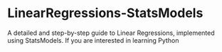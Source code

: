 # LinearRegressions-StatsModels

A detailed and step-by-step guide to Linear Regressions, implemented using StatsModels. If you are interested in learning Python